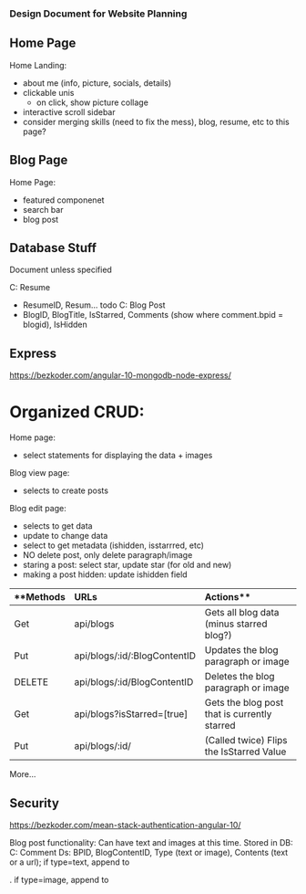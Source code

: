 ### Design Document for Website Planning

## Home Page
Home Landing:
- about me (info, picture, socials, details)
- clickable unis
  - on click, show picture collage
- interactive scroll sidebar
- consider merging skills (need to fix the mess), blog, resume, etc to this page?



## Blog Page
Home Page:
- featured componenet
- search bar
- blog post





## Database Stuff
Document unless specified

C: Resume
- ResumeID, Resum... todo
C: Blog Post
- BlogID, BlogTitle, IsStarred, Comments (show where comment.bpid = blogid), IsHidden


## Express
https://bezkoder.com/angular-10-mongodb-node-express/
# Organized CRUD:
Home page:
- select statements for displaying the data + images

Blog view page:
- selects to create posts

Blog edit page:
- selects to get data
- update to change data
- select to get metadata (ishidden, isstarrred, etc)
- NO delete post, only delete paragraph/image
- staring a post: select star, update star (for old and new)
- making a post hidden: update ishidden field


**Methods | URLs | Actions**
| :------------- | :---------- | :----------- |
| Get | api/blogs | Gets all blog data (minus starred blog?)|
| Put | api/blogs/:id/:BlogContentID | Updates the blog paragraph or image |
| DELETE | api/blogs/:id/BlogContentID | Deletes the blog paragraph or image |
| Get | api/blogs?isStarred=[true] | Gets the blog post that is currently starred |
| Put | api/blogs/:id/ | (Called twice) Flips the IsStarred Value |     TODO find a way to make this work without having to update the entire document in mongo
More...



## Security
https://bezkoder.com/mean-stack-authentication-angular-10/


Blog post functionality:
Can have text and images at this time. Stored in DB:
C: Comment
Ds: BPID, BlogContentID, Type (text or image), Contents (text or a url); if type=text, append to <p>. if type=image, append to <img>
  
 
